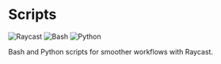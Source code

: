# Scripts

![Raycast](https://img.shields.io/badge/Raycast-FF6363?style=flat-square&logo=raycast&logoColor=white)
![Bash](https://img.shields.io/badge/Bash-grey?style=flat-square&logo=gnu-bash&logoColor=white)
![Python](https://img.shields.io/badge/Python-grey?style=flat-square&logo=python&logoColor=white)


Bash and Python scripts for smoother workflows with Raycast.
